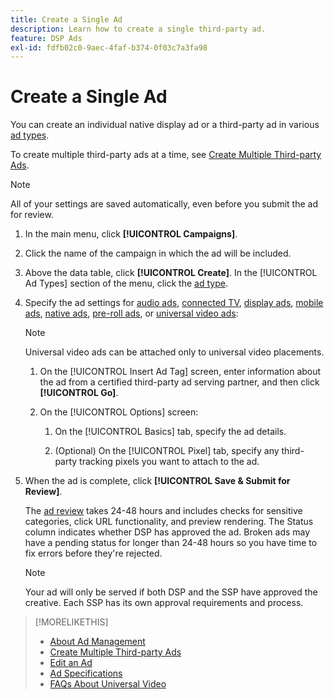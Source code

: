 ```yaml
---
title: Create a Single Ad
description: Learn how to create a single third-party ad.
feature: DSP Ads
exl-id: fdfb02c0-9aec-4faf-b374-0f03c7a3fa98
---
```

# Create a Single Ad

You can create an individual native display ad or a third-party ad in various [ad types](ad-about.md#ad-types).

To create multiple third-party ads at a time, see [Create Multiple Third-party Ads](ad-create-multiple.md).

>[!NOTE]
>
>All of your settings are saved automatically, even before you submit the ad for review.

1. In the main menu, click **[!UICONTROL Campaigns]**.

1. Click the name of the campaign in which the ad will be included.

1. Above the data table, click **[!UICONTROL Create]**. In the [!UICONTROL Ad Types] section of the menu, click the [ad type](ad-about.md#ad-types).

1. Specify the ad settings for [audio ads](ad-settings-audio.md), [connected TV](ad-settings-connected-tv.md), [display ads](ad-settings-display.md), [mobile ads](ad-settings-mobile.md), [native ads](ad-settings-native.md), [pre-roll ads](ad-settings-pre-roll.md), or [universal video ads](ad-settings-universal-video.md):

   >[!NOTE]
   >
   >Universal video ads can be attached only to universal video placements.

   1. On the [!UICONTROL Insert Ad Tag] screen, enter information about the ad from a certified third-party ad serving partner, and then click **[!UICONTROL Go]**.

   1. On the [!UICONTROL Options] screen:

       1. On the [!UICONTROL Basics] tab, specify the ad details.

       1. (Optional) On the [!UICONTROL Pixel] tab, specify any third-party tracking pixels you want to attach to the ad.

1. When the ad is complete, click **[!UICONTROL Save & Submit for Review]**.

   The [ad review](ad-about.md) takes 24-48 hours and includes checks for sensitive categories, click URL functionality, and preview rendering. The Status column indicates whether DSP has approved the ad. Broken ads may have a pending status for longer than 24-48 hours so you have time to fix errors before they're rejected.

   >[!NOTE]
   >
   >Your ad will only be served if both DSP and the SSP have approved the creative. Each SSP has its own approval requirements and process. 

>[!MORELIKETHIS]
>
>* [About Ad Management](ad-about.md)
>* [Create Multiple Third-party Ads](ad-create-multiple.md)
>* [Edit an Ad](ad-edit.md)
>* [Ad Specifications](ad-specs.md)
>* [FAQs About Universal Video](/help/dsp/campaign-management/faq-universal-video.md)

